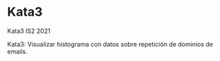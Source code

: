 # Kata3
Kata3 IS2 2021

Kata3: Visualizar histograma con datos sobre repetición de dominios de emails.
